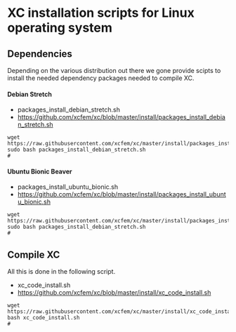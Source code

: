 XC installation scripts for Linux operating system
==================================================

## Dependencies
Depending on the various distribution out there we gone provide scipts to install the needed
dependency packages needed to compile XC.

#### Debian Stretch 

- packages_install_debian_stretch.sh
- https://github.com/xcfem/xc/blob/master/install/packages_install_debian_stretch.sh
```console
wget https://raw.githubusercontent.com/xcfem/xc/master/install/packages_install_debian_stretch.sh
sudo bash packages_install_debian_stretch.sh
#
```

#### Ubuntu Bionic Beaver

- packages_install_ubuntu_bionic.sh
- https://github.com/xcfem/xc/blob/master/install/packages_install_ubuntu_bionic.sh
```console
wget https://raw.githubusercontent.com/xcfem/xc/master/install/packages_install_ubuntu_bionic.sh
sudo bash packages_install_debian_stretch.sh
#
```

## Compile XC
All this is done in the following script.

- xc_code_install.sh
- https://github.com/xcfem/xc/blob/master/install/xc_code_install.sh
```console
wget https://raw.githubusercontent.com/xcfem/xc/master/install/xc_code_install.sh
bash xc_code_install.sh
#
```
